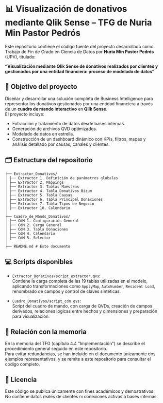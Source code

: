 # 📊 Visualización de donativos mediante Qlik Sense – TFG de Nuria Min Pastor Pedrós

Este repositorio contiene el código fuente del proyecto desarrollado como Trabajo de Fin de Grado en Ciencia de Datos por **Nuria Min Pastor Pedrós** (UPV), titulado:

**“Visualización mediante Qlik Sense de donativos realizados por clientes y gestionados por una entidad financiera: proceso de modelado de datos”**

## 🧩 Objetivo del proyecto

Diseñar y desarrollar una solución completa de Business Intelligence para representar los donativos gestionados por una entidad financiera a través de un **cuadro de mando interactivo** en **Qlik Sense**.  
El proyecto incluye:
- Extracción y tratamiento de datos desde bases internas.
- Generación de archivos QVD optimizados.
- Modelado de datos en estrella.
- Construcción de un dashboard dinámico con KPIs, filtros, mapas y análisis detallado por causas, canales y clientes.

## 🗂 Estructura del repositorio
```
├── Extractor_Donativos/
│ ├── Extractor 1. Definición de parámetros globales
│ ├── Extractor 2. Mappings
│ ├── Extractor 3. Tablas Maestras
│ ├── Extractor 4. Tabla Donativos Bizum
│ ├── Extractor 5. Tabla Causas
│ ├── Extractor 6. Tabla Principal Donaciones
│ ├── Extractor 7. Tabla Tipos de Negocio
│ ├── Extractor 10. Calendario
│ 
├── Cuadro_de_Mando_Donativos/
│ ├── CdM 1. Configuración General
│ ├── CdM 2. Carga General
│ ├── CdM 3. Tabla Donaciones
│ ├── CdM 4. Calendario
│ ├── CdM 5. Selector
│ 
├── README.md # Este documento
```

## 💻 Scripts disponibles

- `Extractor_Donativos/script_extractor.qvs`:  
  Contiene la carga completa de las 19 tablas utilizadas en el modelo, aplicando transformaciones como `ApplyMap`, `AutoNumber`, `Resident Load`, renombrado de campos y control de claves sintéticas.

- `Cuadro_Donativos/script_cdm.qvs`:  
  Script del cuadro de mando, con carga de QVDs, creación de campos derivados, relaciones lógicas entre hechos y dimensiones y preparación para visualización.

## 🔗 Relación con la memoria

En la memoria del TFG (capítulo 4.4 "Implementación") se describe el procedimiento general seguido en este repositorio.  
Para evitar redundancias, se han incluido en el documento únicamente dos ejemplos representativos, y se remite a este repositorio para consultar el código completo.

## 📝 Licencia

Este código se publica únicamente con fines académicos y demostrativos. No contiene datos reales de clientes ni conexiones activas a bases internas.
